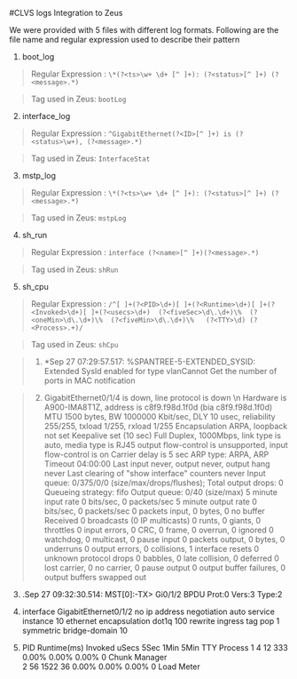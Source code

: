 #CLVS logs Integration to Zeus

We were provided with 5 files with different log formats. Following are the file name and regular expression used to describe their pattern

1. boot_log

>Regular Expression : `\*(?<ts>\w+ \d+ [^ ]+): (?<status>[^ ]+) (?<message>.*)`

>Tag used in Zeus: `bootLog`

2. interface_log

>Regular Expression : `^GigabitEthernet(?<ID>[^ ]+) is (?<status>\w+), (?<message>.*)`

>Tag used in Zeus: `InterfaceStat`

3. mstp_log

>Regular Expression : `\*(?<ts>\w+ \d+ [^ ]+): (?<status>[^ ]+) (?<message>.*)`

>Tag used in Zeus: `mstpLog`

4. sh_run

>Regular Expression : `interface (?<name>[^ ]+)(?<message>.*)`

>Tag used in Zeus: `shRun`

5. sh_cpu

>Regular Expression : `/^[ ]+(?<PID>\d+)[ ]+(?<Runtime>\d+)[ ]+(?<Invoked>\d+)[ ]+(?<usecs>\d+)  (?<fiveSec>\d\.\d+)\%  (?<oneMin>\d\.\d+)\%  (?<fiveMin>\d\.\d+)\%   (?<TTY>\d) (?<Process>.+)/`

>Tag used in Zeus: `shCpu`


>1. *Sep 27 07:29:57.517: %SPANTREE-5-EXTENDED_SYSID: Extended SysId enabled for type vlanCannot Get the number of ports in MAC notification

>2. GigabitEthernet0/1/4 is down, line protocol is down \n
  Hardware is A900-IMA8T1Z, address is c8f9.f98d.1f0d (bia c8f9.f98d.1f0d)
  MTU 1500 bytes, BW 1000000 Kbit/sec, DLY 10 usec, 
     reliability 255/255, txload 1/255, rxload 1/255
  Encapsulation ARPA, loopback not set
  Keepalive set (10 sec)
  Full Duplex, 1000Mbps, link type is auto, media type is RJ45
  output flow-control is unsupported, input flow-control is on
  Carrier delay is 5 sec
  ARP type: ARPA, ARP Timeout 04:00:00
  Last input never, output never, output hang never
  Last clearing of "show interface" counters never
  Input queue: 0/375/0/0 (size/max/drops/flushes); Total output drops: 0
  Queueing strategy: fifo
  Output queue: 0/40 (size/max)
  5 minute input rate 0 bits/sec, 0 packets/sec
  5 minute output rate 0 bits/sec, 0 packets/sec
     0 packets input, 0 bytes, 0 no buffer
     Received 0 broadcasts (0 IP multicasts)
     0 runts, 0 giants, 0 throttles 
     0 input errors, 0 CRC, 0 frame, 0 overrun, 0 ignored
     0 watchdog, 0 multicast, 0 pause input
     0 packets output, 0 bytes, 0 underruns
     0 output errors, 0 collisions, 1 interface resets
     0 unknown protocol drops
     0 babbles, 0 late collision, 0 deferred
     0 lost carrier, 0 no carrier, 0 pause output
     0 output buffer failures, 0 output buffers swapped out
     
3. .Sep 27 09:32:30.514: MST[0]:-TX> Gi0/1/2  BPDU Prot:0 Vers:3 Type:2

4. interface GigabitEthernet0/1/2
   no ip address
   negotiation auto
   service instance 10 ethernet
   encapsulation dot1q 100
   rewrite ingress tag pop 1 symmetric
   bridge-domain 10
   
5. PID Runtime(ms)     Invoked      uSecs   5Sec   1Min   5Min TTY Process 
   1           4          12        333  0.00%  0.00%  0.00%   0 Chunk Manager    
   2          56        1522         36  0.00%  0.00%  0.00%   0 Load Meter
   
   
